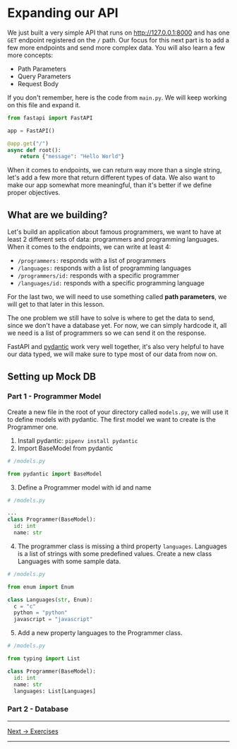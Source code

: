 # Expanding our API

We just built a very simple API that runs on http://127.0.0.1:8000 and has one `GET` endpoint registered on the `/` path. Our focus for this next part is to add a few more endpoints and send more complex data. You will also learn a few more concepts:

- Path Parameters
- Query Parameters
- Request Body

If you don't remember, here is the code from `main.py`. We will keep working on this file and expand it.

```py
from fastapi import FastAPI

app = FastAPI()

@app.get("/")
async def root():
    return {"message": "Hello World"}
```

When it comes to endpoints, we can return way more than a single string, let's add a few more that return different types of data. We also want to make our app somewhat more meaningful, than it's better if we define proper objectives.

## What are we building?

Let's build an application about famous programmers, we want to have at least 2 different sets of data: programmers and programming languages. When it comes to the endpoints, we can write at least 4:

- `/programmers:` responds with a list of programmers
- `/languages:` responds with a list of programming languages
- `/programmers/id:` responds with a specific programmer
- `/languages/id:` responds with a specific programming language

For the last two, we will need to use something called **path parameters**, we will get to that later in this lesson.

The one problem we still have to solve is where to get the data to send, since we don't have a database yet. For now, we can simply hardcode it, all we need is a list of programmers so we can send it on the response.

FastAPI and [pydantic](https://docs.pydantic.dev/) work very well together, it's also very helpful to have our data typed, we will make sure to type most of our data from now on.

## Setting up Mock DB

### Part 1 - Programmer Model

Create a new file in the root of your directory called `models.py`, we will use it to define models with pydantic. The first model we want to create is the Programmer one.

1. Install pydantic: `pipenv install pydantic`
2. Import BaseModel from pydantic

```py
# /models.py

from pydantic import BaseModel
```

3. Define a Programmer model with id and name

```py
# /models.py

...
class Programmer(BaseModel):
  id: int
  name: str
```

4. The programmer class is missing a third property `languages`. Languages is a list of strings with some predefined values. Create a new class Languages with some sample data.

```py
# /models.py

from enum import Enum

class Languages(str, Enum):
  c = "c"
  python = "python"
  javascript = "javascript"
```

5. Add a new property languages to the Programmer class.

```py
# /models.py

from typing import List

class Programmer(BaseModel):
  id: int
  name: str
  languages: List[Languages]
```

### Part 2 - Database

---

[Next → Exercises](https://karlaevelize.github.io/fastapi-starter/docs/fastapi-starter/6-EXERCISES)

---
